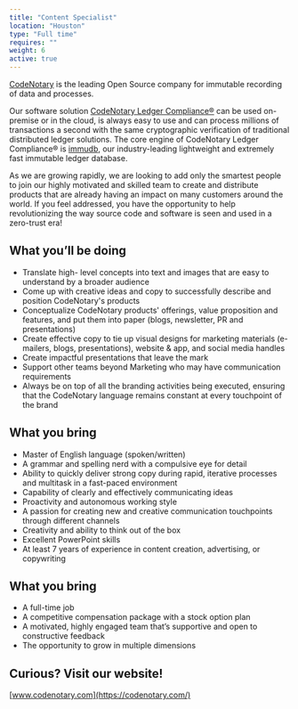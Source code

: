 ```yaml
---
title: "Content Specialist"
location: "Houston" 
type: "Full time" 
requires: ""
weight: 6
active: true
---
```


[CodeNotary](https://codenotary.com/) is the leading Open Source company for immutable recording of data and processes.

Our software solution [CodeNotary Ledger Compliance®](https://codenotary.com/products/ledger-compliance/) can be used on-premise or in the cloud, is always easy to use and can process millions of transactions a second with the same cryptographic verification of traditional distributed ledger solutions. The core engine of CodeNotary Ledger Compliance® is [immudb](https://codenotary.com/technologies/immudb/), our industry-leading lightweight and extremely fast immutable ledger database.

As we are growing rapidly, we are looking to add only the smartest people to join our highly motivated and skilled team to create and distribute products that are already having an impact on many customers around the world. If you feel addressed, you have the opportunity to help revolutionizing the way source code and software is seen and used in a zero-trust era!

## What you’ll be doing

- Translate high- level concepts into text and images that are easy to understand by a broader audience
- Come up with creative ideas and copy to successfully describe and position CodeNotary's products
- Conceptualize CodeNotary products' offerings, value proposition and features, and put them into paper (blogs, newsletter, PR and presentations)
- Create effective copy to tie up visual designs for marketing materials (e- mailers, blogs, presentations), website & app, and social media handles
- Create impactful presentations that leave the mark
- Support other teams beyond Marketing who may have communication requirements
- Always be on top of all the branding activities being executed, ensuring that the CodeNotary language remains constant at every touchpoint of the brand

## What you bring

- Master of English language (spoken/written)
- A grammar and spelling nerd with a compulsive eye for detail
- Ability to quickly deliver strong copy during rapid, iterative processes and multitask in a fast-paced environment
- Capability of clearly and effectively communicating ideas
- Proactivity and autonomous working style 
- A passion for creating new and creative communication touchpoints through different channels
- Creativity and ability to think out of the box
- Excellent PowerPoint skills
- At least 7 years of experience in content creation, advertising, or copywriting

## What you bring

- A full-time job
- A competitive compensation package with a stock option plan
- A motivated, highly engaged team that’s supportive and open to constructive feedback
- The opportunity to grow in multiple dimensions


## Curious? Visit our website!

[www.codenotary.com](https://codenotary.com/)